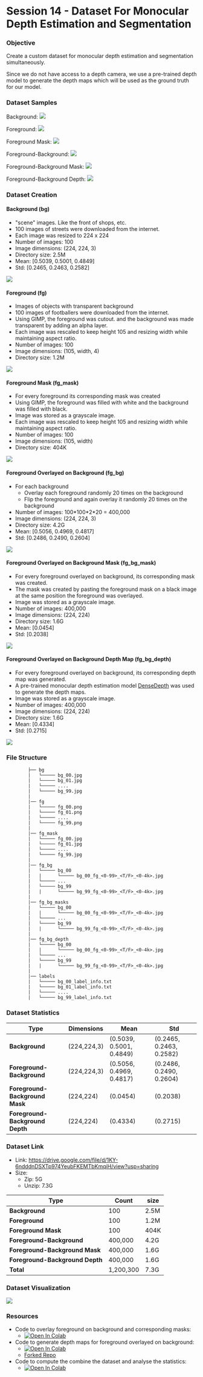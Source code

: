 

# Session 14 - Dataset For Monocular Depth Estimation and Segmentation

###	Objective
Create a custom dataset for monocular depth estimation and segmentation simultaneously.

Since we do not have access to a depth camera, we use a pre-trained depth model to generate the depth maps which will be used as the ground truth for our model.

### Dataset Samples
Background:
<img src="images/bg_strip.png">

Foreground:
<img src="images/fg_strip.png">

Foreground Mask:
<img src="images/fg_mask_strip.png">

Foreground-Background:
<img src="images/fg_bg_strip.png">

Foreground-Background Mask:
<img src="images/fg_bg_mask_strip.png">

Foreground-Background Depth:
<img src="images/fg_bg_depth_strip.png">

### Dataset Creation

#### Background (bg)
 - "scene" images. Like the front of shops, etc.
 - 100 images of streets were downloaded from the internet.
 - Each image was resized to 224 x 224
 - Number of images: 100
 - Image dimensions: (224, 224, 3)
 - Directory size: 2.5M
 - Mean: [0.5039, 0.5001, 0.4849]
 - Std: [0.2465, 0.2463, 0.2582]

<img src="images/bg.png">

#### Foreground (fg)
 - Images of objects with transparent background
 - 100 images of footballers were downloaded from the internet.
 - Using GIMP, the foreground was cutout. and the background was made transparent by adding an alpha layer.
 - Each image was rescaled to keep height 105 and resizing width while maintaining aspect ratio.
 - Number of images: 100
 - Image dimensions: (105, width, 4)
 - Directory size: 1.2M

<img src="images/fg.png">

#### Foreground Mask (fg_mask)
 - For every foreground its corresponding mask was created
 - Using GIMP, the foreground was filled with white and the background was filled with black.
 - Image was stored as a grayscale image.
 - Each image was rescaled to keep height 105 and resizing width while maintaining aspect ratio.
 - Number of images: 100
 - Image dimensions: (105, width)
 - Directory size: 404K

<img src="images/fg_mask.png">

#### Foreground Overlayed on Background (fg_bg)
 - For each background
	 - Overlay each foreground randomly 20 times on the background
	 - Flip the foreground and again overlay it randomly 20 times on the background
 - Number of images: 100\*100\*2\*20 = 400,000
 - Image dimensions: (224, 224, 3)
 - Directory size: 4.2G
 - Mean: [0.5056, 0.4969, 0.4817]
 - Std: [0.2486, 0.2490, 0.2604]

<img src="images/fg_bg.png">

#### Foreground Overlayed on Background Mask (fg_bg_mask)
 - For every foreground overlayed on background, its corresponding mask was created.
 - The mask was created by pasting the foreground mask on a black image at the same position the foreground was overlayed.
 -  Image was stored as a grayscale image.
 - Number of images: 400,000
 - Image dimensions: (224, 224)
 - Directory size: 1.6G
 - Mean: [0.0454]
 - Std: [0.2038]

<img src="images/fg_bg_mask.png">

#### Foreground Overlayed on Background Depth Map (fg_bg_depth)
 - For every foreground overlayed on background, its corresponding depth map was generated.
 - A pre-trained monocular depth estimation model [DenseDepth](https://github.com/ialhashim/DenseDepth/blob/master/DenseDepth.ipynb) was used to generate the depth maps.
 - Image was stored as a grayscale image.
 - Number of images: 400,000
 - Image dimensions: (224, 224)
 - Directory size: 1.6G
 - Mean: [0.4334]
 - Std: [0.2715]

<img src="images/fg_bg_depth.png">

### File Structure

            ├── bg
            |   └───── bg_00.jpg
            |   └───── bg_01.jpg
            |   └───── .... 
            |   └───── bg_99.jpg
            |
            |── fg
            |   └───── fg_00.png
            |   └───── fg_01.png
            |   └───── ....
            |   └───── fg_99.png
            |
            |── fg_mask
            |   └───── fg_00.jpg
            |   └───── fg_01.jpg
            |   └───── ....
            |   └───── fg_99.jpg
            |
            |── fg_bg
            |   └───── bg_00
            |   |      └───── bg_00_fg_<0-99>_<T/F>_<0-4k>.jpg
            |   └───── ...
	        |   └───── bg_99
            |   |      └───── bg_99_fg_<0-99>_<T/F>_<0-4k>.jpg
            |
	        |── fg_bg_masks
            |   └───── bg_00
            |   |      └───── bg_00_fg_<0-99>_<T/F>_<0-4k>.jpg
            |   └───── ...
	        |   └───── bg_99
            |   |      └───── bg_99_fg_<0-99>_<T/F>_<0-4k>.jpg
            |
	        |── fg_bg_depth
            |   └───── bg_00
            |   |      └───── bg_00_fg_<0-99>_<T/F>_<0-4k>.jpg
            |   └───── ...
	        |   └───── bg_99
            |   |      └───── bg_99_fg_<0-99>_<T/F>_<0-4k>.jpg
	        |
            |── labels
            |   └───── bg_00_label_info.txt
            |   └───── bg_01_label_info.txt
            |   └───── ....
            |   └───── bg_99_label_info.txt

### Dataset Statistics

| Type | Dimensions | Mean | Std |
|---|---|---|---|
| **Background** | (224,224,3) | (0.5039, 0.5001, 0.4849) | (0.2465, 0.2463, 0.2582) |
| **Foreground-Background** | (224,224,3) | (0.5056, 0.4969, 0.4817) | (0.2486, 0.2490, 0.2604) |
| **Foreground-Background Mask** | (224,224) | (0.0454) | (0.2038) |
| **Foreground-Background Depth** | (224,224) | (0.4334) | (0.2715) |

### Dataset Link

 - Link: https://drive.google.com/file/d/1KY-6ndddnDSXTp974YeubFKEMTbKmqiH/view?usp=sharing
 - Size:
	 - Zip: 5G
	 - Unzip: 7.3G 

| Type | Count | size |
|---|---|---|
| **Background** | 100 | 2.5M |
| **Foreground** | 100 | 1.2M |
| **Foreground Mask** | 100 | 404K |
| **Foreground-Background** | 400,000 | 4.2G |
| **Foreground-Background Mask** | 400,000 | 1.6G |
| **Foreground-Background Depth** | 400,000 | 1.6G |
| **Total** | 1,200,300 | 7.3G |


### Dataset Visualization
<img src="images/dataset.png">

### Resources

 - Code to overlay foreground on background and corresponding masks: 
	 - [![Open In Colab](https://colab.research.google.com/assets/colab-badge.svg)](https://colab.research.google.com/github/uday96/EVA4-TSAI/blob/master/S14-15/EVA4_S15A_gen_fg_bg.ipynb)
 - Code to generate depth maps for foreground overlayed on background: 
	 - [![Open In Colab](https://colab.research.google.com/assets/colab-badge.svg)](https://colab.research.google.com/github/uday96/EVA4-TSAI/blob/master/S14-15/EVA4_S15A_gen_fg_bg_depth_maps.ipynb)
	 - [Forked Repo](https://github.com/uday96/DenseDepth/tree/cars_fg)
 - Code to compute the combine the dataset and analyse the statistics:
	 - [![Open In Colab](https://colab.research.google.com/assets/colab-badge.svg)](https://colab.research.google.com/github/uday96/EVA4-TSAI/blob/master/S14-15/EVA4_S15A_data_statistics.ipynb)
